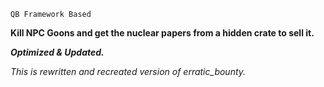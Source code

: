 ``QB Framework Based``

**Kill NPC Goons and get the nuclear papers from a hidden crate to sell it.**

***Optimized & Updated.***

*This is rewritten and recreated version of erratic_bounty.*
